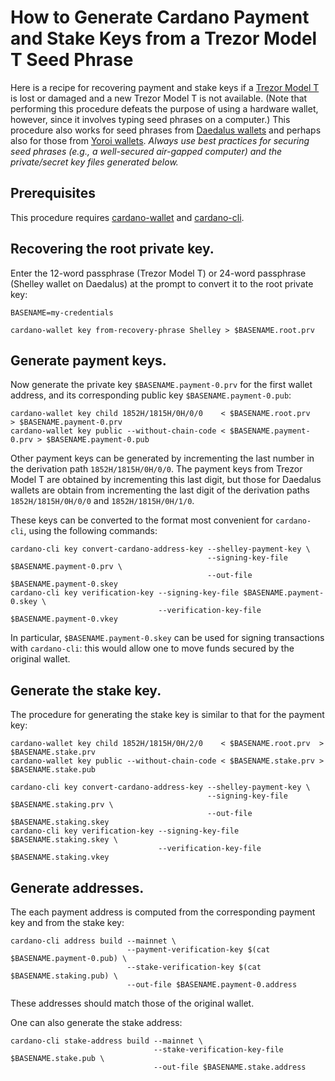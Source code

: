 # How to Generate Cardano Payment and Stake Keys from a Trezor Model T Seed Phrase

Here is a recipe for recovering payment and stake keys if a [Trezor Model T](https://trezor.io/) is lost or damaged and a new Trezor Model T is not available. (Note that performing this procedure defeats the purpose of using a hardware wallet, however, since it involves typing seed phrases on a computer.) This procedure also works for seed phrases from [Daedalus wallets](https://daedaluswallet.io/) and perhaps also for those from [Yoroi wallets](https://yoroi-wallet.com/). *Always use best practices for securing seed phrases (e.g., a well-secured air-gapped computer) and the private/secret key files generated below.*


## Prerequisites

This procedure requires [cardano-wallet](https://github.com/input-output-hk/cardano-wallet/tree/master/README.md) and [cardano-cli](https://github.com/input-output-hk/cardano-node/tree/master/cardano-cli/README.md).


## Recovering the root private key.

Enter the 12-word passphrase (Trezor Model T) or 24-word passphrase (Shelley wallet on Daedalus) at the prompt to convert it to the root private key:

	BASENAME=my-credentials
	
	cardano-wallet key from-recovery-phrase Shelley > $BASENAME.root.prv


## Generate payment keys.

Now generate the private key `$BASENAME.payment-0.prv` for the first wallet address, and its corresponding public key `$BASENAME.payment-0.pub`:

	cardano-wallet key child 1852H/1815H/0H/0/0    < $BASENAME.root.prv      > $BASENAME.payment-0.prv
	cardano-wallet key public --without-chain-code < $BASENAME.payment-0.prv > $BASENAME.payment-0.pub

Other payment keys can be generated by incrementing the last number in the derivation path `1852H/1815H/0H/0/0`. The payment keys from Trezor Model T are obtained by incrementing this last digit, but those for Daedalus wallets are obtain from incrementing the last digit of the derivation paths `1852H/1815H/0H/0/0` and `1852H/1815H/0H/1/0`.

These keys can be converted to the format most convenient for `cardano-cli`, using the following commands:

	cardano-cli key convert-cardano-address-key --shelley-payment-key \
	                                            --signing-key-file $BASENAME.payment-0.prv \
	                                            --out-file $BASENAME.payment-0.skey
	cardano-cli key verification-key --signing-key-file $BASENAME.payment-0.skey \
	                                 --verification-key-file $BASENAME.payment-0.vkey

In particular, `$BASENAME.payment-0.skey` can be used for signing transactions with `cardano-cli`: this would allow one to move funds secured by the original wallet.


## Generate the stake key.

The procedure for generating the stake key is similar to that for the payment key:

	cardano-wallet key child 1852H/1815H/0H/2/0    < $BASENAME.root.prv  > $BASENAME.stake.prv
	cardano-wallet key public --without-chain-code < $BASENAME.stake.prv > $BASENAME.stake.pub
	
	cardano-cli key convert-cardano-address-key --shelley-payment-key \
	                                            --signing-key-file $BASENAME.staking.prv \
	                                            --out-file $BASENAME.staking.skey
	cardano-cli key verification-key --signing-key-file $BASENAME.staking.skey \
	                                 --verification-key-file $BASENAME.staking.vkey


## Generate addresses.

The each payment address is computed from the corresponding payment key and from the stake key:

	cardano-cli address build --mainnet \
	                          --payment-verification-key $(cat $BASENAME.payment-0.pub) \
	                          --stake-verification-key $(cat $BASENAME.staking.pub) \
	                          --out-file $BASENAME.payment-0.address

These addresses should match those of the original wallet.


One can also generate the stake address:

	cardano-cli stake-address build --mainnet \
	                                --stake-verification-key-file $BASENAME.stake.pub \
	                                --out-file $BASENAME.stake.address
